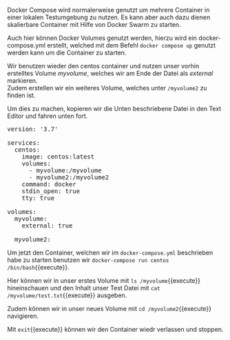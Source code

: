 Docker Compose wird normalerweise genutzt um mehrere Container in einer lokalen Testumgebung zu nutzen. Es kann aber auch dazu dienen skalierbare Container mit Hilfe von Docker Swarm zu starten.

Auch hier können Docker Volumes genutzt werden, hierzu wird ein docker-compose.yml erstellt, welched mit dem Befehl `docker compose up` genutzt werden kann um die Container zu starten.

Wir benutzen wieder den centos container und nutzen unser vorhin erstelltes Volume _myvolume_, welches wir am Ende der Datei als _external_ markieren.<br/>
Zudem erstellen wir ein weiteres Volume, welches unter `/myvolume2` zu finden ist.

Um dies zu machen, kopieren wir die Unten beschriebene Datei in den Text Editor und fahren unten fort.

<pre class="file" data-filename="docker-compose.yml" data-target="replace">
version: '3.7'

services:
  centos: 
    image: centos:latest
    volumes:
      - myvolume:/myvolume
      - myvolume2:/myvolume2
    command: docker
    stdin_open: true
    tty: true

volumes:
  myvolume:
    external: true

  myvolume2:
</pre>

Um jetzt den Container, welchen wir im `docker-compose.yml` beschrieben habe zu starten benutzen wir `docker-compose run centos /bin/bash`{{execute}}.

Hier können wir in unser erstes Volume mit `ls /myvolume`{{execute}} hineinschauen und den Inhalt unser Test Datei mit `cat /myvolume/test.txt`{{execute}} ausgeben.

Zudem können wir in unser neues Volume mit `cd /myvolume2`{{execute}} navigieren.

Mit `exit`{{execute}} können wir den Container wiedr verlassen und stoppen.
